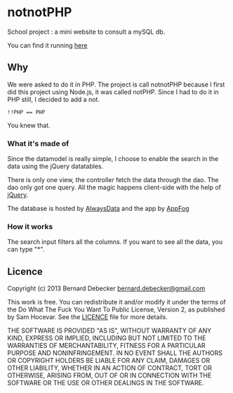 # notnotPHP

School project : a mini website to consult a mySQL db.

You can find it running [here][there]

## Why

We were asked to do it in PHP.
The project is call notnotPHP because I first did this project using Node.js, it was called notPHP. Since I had to do it in PHP still, I decided to add a not.

	!!PHP == PHP

You knew that.

### What it's made of

Since the datamodel is really simple, I choose to enable the search in the data using the jQuery datatables.

There is only one view, the controller fetch the data through the dao. The dao only got one query.
All the magic happens client-side with the help of [jQuery][jquery].

The database is hosted by [AlwaysData][alwaysdata] and the app by [AppFog][appfog]

### How it works

The search input filters all the columns. If you want to see all the data, you can type "*".


## Licence

Copyright (c) 2013 Bernard Debecker <bernard.debecker@gmail.com>

This work is free. You can redistribute it and/or modify it under the
terms of the Do What The Fuck You Want To Public License, Version 2,
as published by Sam Hocevar. See the [LICENCE][licence] file for more details.

THE SOFTWARE IS PROVIDED "AS IS", WITHOUT WARRANTY OF ANY KIND,
EXPRESS OR IMPLIED, INCLUDING BUT NOT LIMITED TO THE WARRANTIES
OF MERCHANTABILITY, FITNESS FOR A PARTICULAR PURPOSE AND
NONINFRINGEMENT. IN NO EVENT SHALL THE AUTHORS OR COPYRIGHT
HOLDERS BE LIABLE FOR ANY CLAIM, DAMAGES OR OTHER LIABILITY,
WHETHER IN AN ACTION OF CONTRACT, TORT OR OTHERWISE, ARISING
FROM, OUT OF OR IN CONNECTION WITH THE SOFTWARE OR THE USE OR
OTHER DEALINGS IN THE SOFTWARE.

[licence]:https://raw.github.com/brnrd/notnotphp/master/LICENCE
[jquery]:http://jquery.com/
[alwaysdata]:https://www.alwaysdata.com/
[appfog]:https://www.appfog.com/
[there]:http://notnotphp.eu01.aws.af.cm/
